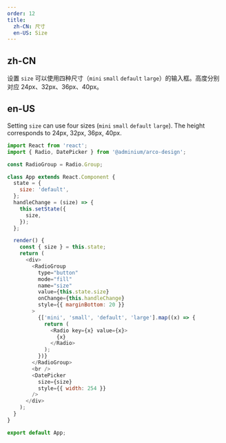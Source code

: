 ```yaml
---
order: 12
title:
  zh-CN: 尺寸
  en-US: Size
---
```


## zh-CN

设置 `size` 可以使用四种尺寸（`mini` `small` `default` `large`）的输入框。高度分别对应 24px、32px、36px、40px。

## en-US

Setting `size` can use four sizes (`mini` `small` `default` `large`). The height corresponds to 24px, 32px, 36px, 40px.

```js
import React from 'react';
import { Radio, DatePicker } from '@adminium/arco-design';

const RadioGroup = Radio.Group;

class App extends React.Component {
  state = {
    size: 'default',
  };
  handleChange = (size) => {
    this.setState({
      size,
    });
  };

  render() {
    const { size } = this.state;
    return (
      <div>
        <RadioGroup
          type="button"
          mode="fill"
          name="size"
          value={this.state.size}
          onChange={this.handleChange}
          style={{ marginBottom: 20 }}
        >
          {['mini', 'small', 'default', 'large'].map((x) => {
            return (
              <Radio key={x} value={x}>
                {x}
              </Radio>
            );
          })}
        </RadioGroup>
        <br />
        <DatePicker
          size={size}
          style={{ width: 254 }}
        />
      </div>
    );
  }
}

export default App;
```
